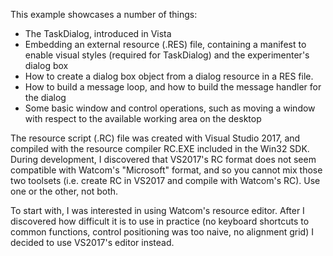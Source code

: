 This example showcases a number of things:
- The TaskDialog, introduced in Vista
- Embedding an external resource (.RES) file, containing a manifest to enable visual styles (required for TaskDialog) and the experimenter's dialog box
- How to create a dialog box object from a dialog resource in a RES file.
- How to build a message loop, and how to build the message handler for the dialog
- Some basic window and control operations, such as moving a window with respect to the available working area on the desktop

The resource script (.RC) file was created with Visual Studio 2017, and compiled with the resource compiler RC.EXE included in the Win32 SDK. During development, I discovered that VS2017's RC format does not seem compatible with Watcom's "Microsoft" format, and so you cannot mix those two toolsets (i.e. create RC in VS2017 and compile with Watcom's RC). Use one or the other, not both.

To start with, I was interested in using Watcom's resource editor. After I discovered how difficult it is to use in practice (no keyboard shortcuts to common functions, control positioning was too naive, no alignment grid) I decided to use VS2017's editor instead.